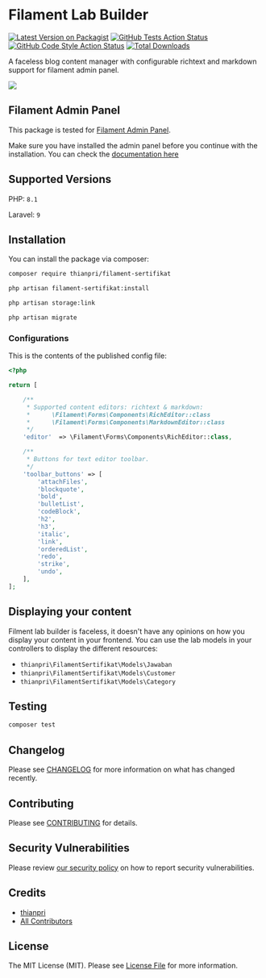 # Filament Lab Builder

[![Latest Version on Packagist](https://img.shields.io/packagist/v/thianpri/filament-sertifikat.svg?style=flat-square)](https://packagist.org/packages/thianpri/filament-sertifikat)
[![GitHub Tests Action Status](https://img.shields.io/github/workflow/status/thianpri/filament-sertifikat/run-tests?label=tests)](https://github.com/thianpri/filament-sertifikat/actions?query=workflow%3Arun-tests+branch%3Amain)
[![GitHub Code Style Action Status](https://img.shields.io/github/workflow/status/thianpri/filament-sertifikat/Check%20&%20fix%20styling?label=code%20style)](https://github.com/thianpri/filament-sertifikat/actions?query=workflow%3A"Check+%26+fix+styling"+branch%3Amain)
[![Total Downloads](https://img.shields.io/packagist/dt/thianpri/filament-sertifikat.svg?style=flat-square)](https://packagist.org/packages/thianpri/filament-sertifikat)

A faceless blog content manager with configurable richtext and markdown support for filament admin panel.

![](./art/screen1.png)

## Filament Admin Panel
This package is tested for [Filament Admin Panel](https://filamentphp.com/). 

Make sure you have installed the admin panel before you continue with the installation. You can check the [documentation here](https://filamentphp.com/docs/admin)

## Supported Versions
PHP: `8.1`

Laravel: `9`

## Installation
You can install the package via composer:

```bash
composer require thianpri/filament-sertifikat

php artisan filament-sertifikat:install

php artisan storage:link

php artisan migrate
```

### Configurations
This is the contents of the published config file:

```php
<?php

return [

    /**
     * Supported content editors: richtext & markdown:
     *      \Filament\Forms\Components\RichEditor::class
     *      \Filament\Forms\Components\MarkdownEditor::class
     */
    'editor'  => \Filament\Forms\Components\RichEditor::class,

    /**
     * Buttons for text editor toolbar.
     */
    'toolbar_buttons' => [
        'attachFiles',
        'blockquote',
        'bold',
        'bulletList',
        'codeBlock',
        'h2',
        'h3',
        'italic',
        'link',
        'orderedList',
        'redo',
        'strike',
        'undo',
    ],
];
```


## Displaying your content
Filment lab builder is faceless, it doesn't have any opinions on how you display your content in your frontend. You can use the lab models in your controllers to display the different resources:

- `thianpri\FilamentSertifikat\Models\Jawaban`
- `thianpri\FilamentSertifikat\Models\Customer`
- `thianpri\FilamentSertifikat\Models\Category`

## Testing

```bash
composer test
```

## Changelog

Please see [CHANGELOG](CHANGELOG.md) for more information on what has changed recently.

## Contributing

Please see [CONTRIBUTING](.github/CONTRIBUTING.md) for details.

## Security Vulnerabilities

Please review [our security policy](../../security/policy) on how to report security vulnerabilities.

## Credits

- [thianpri](https://github.com/thianpri)
- [All Contributors](../../contributors)

## License

The MIT License (MIT). Please see [License File](LICENSE.md) for more information.
